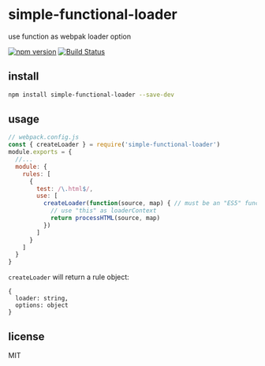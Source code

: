 # simple-functional-loader
use function as webpak loader option

[![npm version](https://img.shields.io/npm/v/simple-functional-loader.svg)](https://www.npmjs.com/package/simple-functional-loader)
[![Build Status](https://travis-ci.org/lovetingyuan/simple-functional-loader.svg?branch=master)](https://travis-ci.org/lovetingyuan/simple-functional-loader)

## install
```bash
npm install simple-functional-loader --save-dev
```

## usage
```javascript
// webpack.config.js
const { createLoader } = require('simple-functional-loader')
module.exports = {
  //...
  module: {
    rules: [
      {
        test: /\.html$/,
        use: [
          createLoader(function(source, map) { // must be an "ES5" function!
            // use "this" as loaderContext
            return processHTML(source, map)
          })
        ]
      }
    ]
  }
}
```

`createLoader` will return a rule object:
```
{
  loader: string,
  options: object
}
```

## license
MIT
